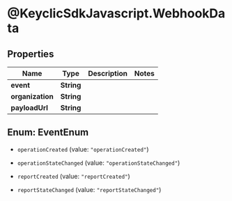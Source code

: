 # @KeyclicSdkJavascript.WebhookData

## Properties
Name | Type | Description | Notes
------------ | ------------- | ------------- | -------------
**event** | **String** |  | 
**organization** | **String** |  | 
**payloadUrl** | **String** |  | 


<a name="EventEnum"></a>
## Enum: EventEnum


* `operationCreated` (value: `"operationCreated"`)

* `operationStateChanged` (value: `"operationStateChanged"`)

* `reportCreated` (value: `"reportCreated"`)

* `reportStateChanged` (value: `"reportStateChanged"`)




